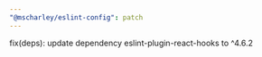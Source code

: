 ```yaml
---
"@mscharley/eslint-config": patch
---
```


fix(deps): update dependency eslint-plugin-react-hooks to ^4.6.2
